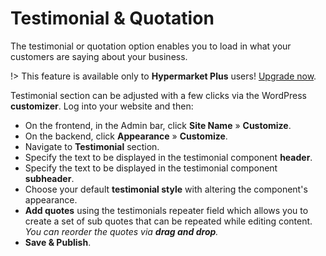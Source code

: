 # Testimonial & Quotation

The testimonial or quotation option enables you to load in what your customers are saying about your business.

!> This feature is available only to **Hypermarket Plus** users! [Upgrade now](https://www.mypreview.one).

Testimonial section can be adjusted with a few clicks via the WordPress **customizer**. Log into your website and then:

* On the frontend, in the Admin bar, click **Site Name** » **Customize**.
* On the backend, click **Appearance** » **Customize**.
* Navigate to **Testimonial** section.
* Specify the text to be displayed in the testimonial component **header**.
* Specify the text to be displayed in the testimonial component **subheader**.
* Choose your default **testimonial style** with altering the component's appearance.
* **Add quotes** using the testimonials repeater field which allows you to create a set of sub quotes that can be repeated while editing content.<br/>
*You can reorder the quotes via **drag and drop**.*
* **Save & Publish**.
